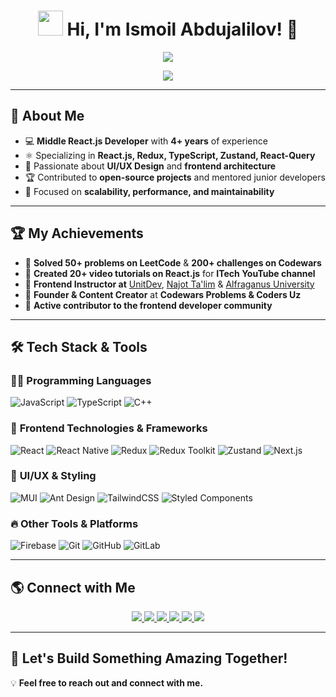 <h1 align="center">
  <img src="https://media.giphy.com/media/hvRJCLFzcasrR4ia7z/giphy.gif" width="40px"/> 
  Hi, I'm <strong>Ismoil Abdujalilov!</strong> 🚀
</h1>

<p align="center">
  <img src="https://readme-typing-svg.herokuapp.com?font=Fira+Code&pause=1000&color=F7B93E&center=true&vCenter=true&width=500&lines=Middle+React+%26Frontend+Engineer+%7C+Tech+Instructor;Open+Source+Contributor+%7C+Content+Creator" />
</p>

<p align="center">
  <img src="https://user-images.githubusercontent.com/82976240/199247979-1d83e34b-b95d-4c14-b47a-02f83bb1b5b0.gif" />
</p>

---

## 🚀 **About Me**
- 💻 **Middle React.js Developer** with **4+ years** of experience  
- ⚛️ Specializing in **React.js, Redux, TypeScript, Zustand, React-Query**  
- 🎨 Passionate about **UI/UX Design** and **frontend architecture**  
- 🏆 Contributed to **open-source projects** and mentored junior developers  
- 🎯 Focused on **scalability, performance, and maintainability**  

---

## 🏆 **My Achievements**
- 🏅 **Solved 50+ problems on LeetCode** & **200+ challenges on Codewars**  
- 🎥 **Created 20+ video tutorials on React.js** for **ITech YouTube channel**  
- 🏫 **Frontend Instructor at** [UnitDev](https://www.unitdev.uz), [Najot Ta'lim](https://najottalim.uz) & [Alfraganus University](https://www.afu.uz/uz)  
- 📢 **Founder & Content Creator** at **Codewars Problems & Coders Uz**  
- 🚀 **Active contributor to the frontend developer community**  

---

## 🛠 **Tech Stack & Tools**
### 🧑‍💻 **Programming Languages**  
![JavaScript](https://img.shields.io/badge/-JavaScript-F7DF1E?style=flat&logo=javascript&logoColor=black)
![TypeScript](https://img.shields.io/badge/-TypeScript-3178C6?style=flat&logo=typescript&logoColor=white)
![C++](https://img.shields.io/badge/-C++-00599C?style=flat&logo=c%2B%2B&logoColor=white)  

### 🚀 **Frontend Technologies & Frameworks**  
![React](https://img.shields.io/badge/-React-61DAFB?style=flat&logo=react&logoColor=black)
![React Native](https://img.shields.io/badge/-React%20Native-61DAFB?style=flat&logo=react&logoColor=black)
![Redux](https://img.shields.io/badge/-Redux-764ABC?style=flat&logo=redux&logoColor=white)
![Redux Toolkit](https://img.shields.io/badge/-Redux_Toolkit-764ABC?style=flat&logo=redux&logoColor=white)
![Zustand](https://img.shields.io/badge/-Zustand-000000?style=flat&logo=react&logoColor=white)
![Next.js](https://img.shields.io/badge/-Next.js-000000?style=flat&logo=next.js&logoColor=white)

### 🎨 **UI/UX & Styling**  
![MUI](https://img.shields.io/badge/-MUI-007FFF?style=flat&logo=mui&logoColor=white)
![Ant Design](https://img.shields.io/badge/-Ant%20Design-0170FE?style=flat&logo=antdesign&logoColor=white)
![TailwindCSS](https://img.shields.io/badge/-TailwindCSS-38B2AC?style=flat&logo=tailwind-css&logoColor=white)
![Styled Components](https://img.shields.io/badge/-Styled%20Components-db7093?style=flat&logo=styled-components&logoColor=white)

### 🔥 **Other Tools & Platforms**  
![Firebase](https://img.shields.io/badge/-Firebase-FFCA28?style=flat&logo=firebase&logoColor=black)
![Git](https://img.shields.io/badge/-Git-F05032?style=flat&logo=git&logoColor=white)
![GitHub](https://img.shields.io/badge/-GitHub-181717?style=flat&logo=github&logoColor=white)
![GitLab](https://img.shields.io/badge/-GitLab-FC6D26?style=flat&logo=gitlab&logoColor=white)

---

## 🌎 **Connect with Me**
<p align="center">
  <a href="https://www.instagram.com/coders.uzz/">
    <img src="https://img.shields.io/badge/Instagram-%23E4405F.svg?style=for-the-badge&logo=instagram&logoColor=white" />
  </a>
  <a href="https://www.linkedin.com/in/ismoil-abdujalilov-60490826b/">
    <img src="https://img.shields.io/badge/LinkedIn-%230077B5.svg?style=for-the-badge&logo=linkedin&logoColor=white" />
  </a>
  <a href="https://leetcode.com/u/Ismoil_Abdujalilov/">
    <img src="https://img.shields.io/badge/LeetCode-FFA116?style=for-the-badge&logo=leetcode&logoColor=black" />
  </a>
  <a href="https://www.codewars.com/users/AbdujalilovIsmoiljon">
    <img src="https://img.shields.io/badge/CodeWars-B1361E?style=for-the-badge&logo=codewars&logoColor=white" />
  </a>
  <a href="https://t.me/codewars_problems">
    <img src="https://img.shields.io/badge/Telegram-%2326A5E4.svg?style=for-the-badge&logo=telegram&logoColor=white" />
  </a>
  <a href="https://t.me/CODERS_UZZ">
    <img src="https://img.shields.io/badge/Telegram-%2326A5E4.svg?style=for-the-badge&logo=telegram&logoColor=white" />
  </a>
</p>

---

## 🚀 **Let's Build Something Amazing Together!**  
💡 **Feel free to reach out and connect with me.**  
